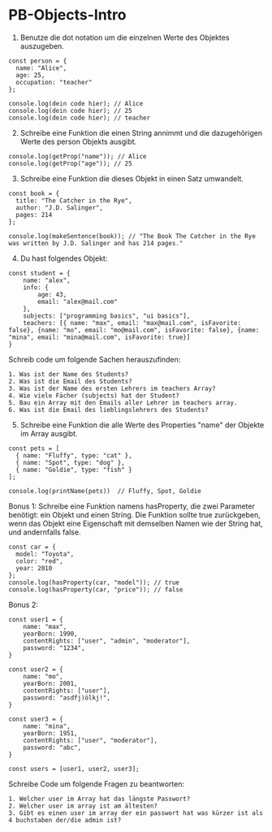 # PB-Objects-Intro

1. Benutze die dot notation um die einzelnen Werte des Objektes auszugeben.
```
const person = {
  name: "Alice",
  age: 25,
  occupation: "teacher"
};

console.log(dein code hier); // Alice
console.log(dein code hier); // 25
console.log(dein code hier); // teacher
```

2. Schreibe eine Funktion die einen String annimmt und die dazugehörigen Werte des person Objekts ausgibt.
```
console.log(getProp("name")); // Alice
console.log(getProp("age")); // 25
```
3. Schreibe eine Funktion die dieses Objekt in einen Satz umwandelt.
```
const book = {
  title: "The Catcher in the Rye",
  author: "J.D. Salinger",
  pages: 214
};

console.log(makeSentence(book)); // "The Book The Catcher in the Rye was written by J.D. Salinger and has 214 pages."
```
4. Du hast folgendes Objekt:
```
const student = {
    name: "alex",
    info: {
        age: 43,
        email: "alex@mail.com"
    }, 
    subjects: ["programming basics", "ui basics"],
    teachers: [{ name: "max", email: "max@mail.com", isFavorite: false}, {name: "mo", email: "mo@mail.com", isFavorite: false}, {name: "mina", email: "mina@mail.com", isFavorite: true}]
}
```
Schreib code um folgende Sachen herauszufinden:
```
1. Was ist der Name des Students?
2. Was ist die Email des Students?
3. Was ist der Name des ersten Lehrers im teachers Array?
4. Wie viele Fächer (subjects) hat der Student?
5. Bau ein Array mit den Emails aller Lehrer im teachers array. 
6. Was ist die Email des lieblingslehrers des Students? 
```

5. Schreibe eine Funktion die alle Werte des Properties "name" der Objekte im Array ausgibt. 
```
const pets = [
  { name: "Fluffy", type: "cat" },
  { name: "Spot", type: "dog" },
  { name: "Goldie", type: "fish" }
];

console.log(printName(pets))  // Fluffy, Spot, Goldie
```

Bonus 1: Schreibe eine Funktion namens hasProperty, die zwei Parameter benötigt: ein Objekt und einen String. Die Funktion sollte true zurückgeben, wenn das Objekt eine Eigenschaft mit demselben Namen wie der String hat, und andernfalls false.
```
const car = {
  model: "Toyota",
  color: "red",
  year: 2010
};
console.log(hasProperty(car, "model")); // true
console.log(hasProperty(car, "price")); // false
```

Bonus 2: 
```
const user1 = {
    name: "max",
    yearBorn: 1990,
    contentRights: ["user", "admin", "moderator"],
    password: "1234",
}

const user2 = {
    name: "mo",
    yearBorn: 2001,
    contentRights: ["user"],
    password: "asdfj)ölkj!",
}

const user3 = {
    name: "mina",
    yearBorn: 1951,
    contentRights: ["user", "moderator"],
    password: "abc",
}

const users = [user1, user2, user3];
```
Schreibe Code um folgende Fragen zu beantworten:
```
1. Welcher user im Array hat das längste Passwort?
2. Welcher user im array ist am ältesten?
3. Gibt es einen user im array der ein passwort hat was kürzer ist als 4 buchstaben der/die admin ist?
```
